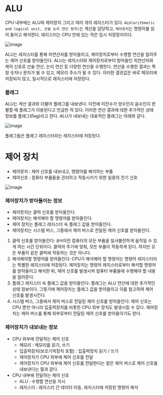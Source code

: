 # ALU
CPU 내부에는 ALU와 제어장치 그리고 여러 개의 레지스터가 있다. `ALU(arithmetic and logical unit, 산술 논리 연산 장치)`는 계산을 담당하고, `제어장치`는 명령어를 읽어 들이고 해석한다. 레지스터는 CPU 안에 있는 작은 임시 저장장치이다.

![image](https://github.com/skcy1515/Programming-Study/assets/140364849/8598cfbd-7e10-4fb6-ace8-09003cf90039)

ALU는 레지스터를 통해 피연산자를 받아들이고, 제어장치로부터 수행할 연산을 알려주는 제어 신호를 받아들인다. ALU는 레지스터와 제어장치로부터 받아들인 피연산자와 제어 신호로 산술 연산, 논리 연산 등 다양한 연산을 수행한다. 연산을 수행한 결과는 특정 숫자나 문자가 될 수 있고, 메모리 주소가 될 수 있다. 이러한 결괏값은 바로 메모리에 저장되지 않고, 일시적으로 레지스터에 저장된다.

### 플래그
ALU는 계산 결과와 더불어 플래그를 내보낸다. 이전에 이진수가 양수인지 음수인지 판별할 때 플래그가 이용된다고 언급한 적 있다. 이러한 연산 결과에 대한 추가적인 상태 정보를 플래그(flag)라고 한다. ALU가 내보내는 대표적인 플래그는 아래와 같다.

![image](https://github.com/skcy1515/Programming-Study/assets/140364849/076286e1-312e-4c3b-9f7a-55f23413b690)

플래그들은 플래그 레지스터라는 레지스터에 저장된다.

# 제어 장치
- 제어장치 : 제어 신호를 내보내고, 명령어를 해석하는 부품
- 제어신호 : 컴퓨터 부품들을 관리하고 작동시키기 위한 일종의 전기 신호

![image](https://github.com/skcy1515/Programming-Study/assets/140364849/4b107b75-0199-4cf6-a311-71998dbfdf20)

### 제어장치가 받아들이는 정보
- 제어장치는 클럭 신호를 받아들인다.
- 제어장치는 해석해야 할 명령어를 받아들인다.
- 제어 장치는 플래그 레지스터 속 플래그 값을 받아들인다.
- 제어장치는 시스템 버스, 그중에서 제어 버스로 전달된 제어 신호를 받아들인다.

1. 클럭 신호를 받아들인다: `클럭`이란 컴퓨터의 모든 부품을 일사불란하게 움직일 수 있게 하는 시간 단위이다. 클럭의 주기에 맞춰, 모든 부품이 작동하게 된다. 하지만 모든 부품이 같은 클럭에 작동하는 것은 아니다.
2. 해석해야할 명령어를 받아들인다: CPU가 해석해야 할 명령어는 명령어 레지스터라는 특별한 레지스터에 저장된다. 제어장치는 명령어 레지스터로부터 해석할 명령어를 받아들이고 해석한 뒤, 제어 신호를 발생시켜 컴퓨터 부품들에 수행해야 할 내용을 알려준다.
3. 플래그 레지스터 속 플래그 값을 받아들인다: 플래그는 ALU 연산에 대한 추가적인 상태 정보이다. 그렇기에 제어장치는 플래그 값을 받아들이고 이를 참고하여 제어 신호를 발생시킨다.
4. 시스템 버스, 그중에서 제어 버스로 전달된 제어 신호를 받아들인다: 제어 신호는 CPU 뿐만 아니라 입출력장치를 비롯한 CPU 외부 장치도 발생시킬 수 있다. 제어장치는 제어 버스를 통해 외부로부터 전달된 제어 신호를 받아들이기도 한다.

### 제어장치가 내보내는 정보
- CPU 외부에 전달하는 제어 신호
  - 메모리 : 메모리를 읽기, 쓰기
  - 입출력장치(보조기억장치 포함) : 입출력장치 읽기 / 쓰기
  - 제어장치가 CPU 외부에 제어 신호를 전달
  - 제어장치가 CPU 외부에 제어 신호를 전달한다는 말은 제어 버스로 제어 신호를 내보낸다는 말과 같다.
- CPU 내부에 전달하는 제어 신호
  - ALU : 수행할 연산을 지시
  - 레지스터 : 레지스터 간 데이터 이동, 레지스터에 저장된 명령어 해석
